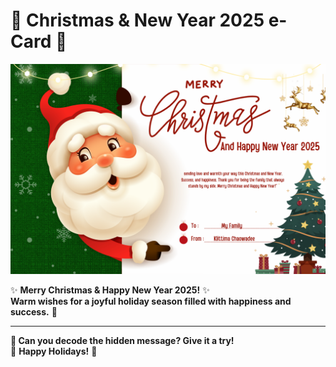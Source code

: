 
# 🎄 Christmas & New Year 2025 e-Card 🎄 

![e-Card 2025](/assets/image/encodepic.png)  

✨ **Merry Christmas & Happy New Year 2025!** ✨  
**Warm wishes for a joyful holiday season filled with happiness and success.** 🎉  

---

**📩 Can you decode the hidden message? Give it a try!**  
🎁 **Happy Holidays!** 🎁

